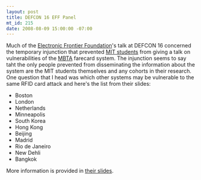 ```yaml
--- 
layout: post
title: DEFCON 16 EFF Panel
mt_id: 215
date: 2008-08-09 15:00:00 -07:00
---
```

Much of the [Electronic Frontier Foundation](http://www.eff.org)'s talk at DEFCON 16 concerned the temporary injunction that prevented [MIT students](http://www.defcon.org/html/defcon-16/dc-16-speakers.html#Anderson) from giving a talk on vulnerabilities of the [MBTA](http://www.mbta.com) farecard system.  The injunction seems to say taht the only people prevented from disseminating the information about the system are the MIT students themselves and any cohorts in their research.  One question that I head was which other systems may be vulnerable to the same RFID card attack and here's the list from their slides:

- Boston
- London
- Netherlands
- Minneapolis
- South Korea
- Hong Kong
- Beijing
- Madrid
- Rio de Janeiro
- New Dehli
- Bangkok

More information is provided in [their slides](http://dinomite.net/wp-content/uploads/defcon-16-anderson-ryan-cheisa.pdf).

